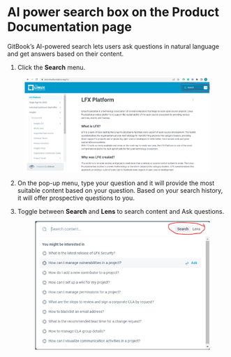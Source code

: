 # AI power search box on the Product Documentation page

GitBook’s AI-powered search lets users ask questions in natural language and get answers based on their content.

1. Click the **Search** menu.

<figure><img src=".gitbook/assets/image (1).png" alt=""><figcaption></figcaption></figure>

2. On the pop-up menu, type your question and it will provide the most suitable content based on your question. Based on your search history, it will offer prospective questions to you.
3.  Toggle between **Search** and **Lens** to search content and Ask questions.

    <figure><img src=".gitbook/assets/image.png" alt=""><figcaption></figcaption></figure>
